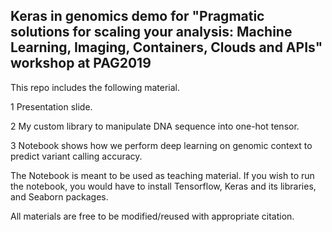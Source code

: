 ## **Keras in genomics demo for "Pragmatic solutions for scaling your analysis: Machine Learning, Imaging, Containers, Clouds and APIs" workshop at PAG2019**

This repo includes the following material.

1 Presentation slide.

2 My custom library to manipulate DNA sequence into one-hot tensor.

3 Notebook shows how we perform deep learning on genomic context to predict variant calling accuracy.

The Notebook is meant to be used as teaching material. If you wish to run the notebook, you would have to install Tensorflow, Keras and its libraries, and Seaborn packages.

All materials are free to be modified/reused with appropriate citation.
